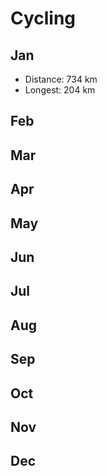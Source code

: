 # Cycling

## Jan
- Distance: 734 km
- Longest: 204 km

## Feb
## Mar
## Apr
## May
## Jun
## Jul
## Aug
## Sep
## Oct
## Nov
## Dec
